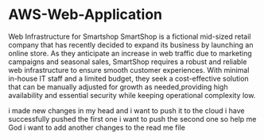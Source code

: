 # AWS-Web-Application
Web Infrastructure for Smartshop
SmartShop is a fictional mid-sized retail company that has recently decided to expand its business by launching an online store. As they anticipate an increase in web traffic due to marketing campaigns and seasonal sales, SmartShop requires a robust and reliable web infrastructure to ensure smooth customer experiences. With minimal in-house IT staff and a limited budget, they seek a cost-effective solution that can be manually adjusted for growth as needed,providing high availability and essential security while keeping operational complexity low.

i made new changes in my head
and i want to push it to the cloud
i have successfully pushed the first one 
i want to push the second one
so help me God
i want to add another changes to the read me file

